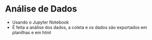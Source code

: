 # Análise de Dados

- Usando o Jupyter Notebook
- É feita a análise dos dados, a coleta e os dados são exportados em planílhas e em html 